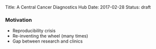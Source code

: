 Title: A Central Cancer Diagnostics Hub 
Date: 2017-02-28
Status: draft

### Motivation

- Reproducibility crisis
- Re-inventing the wheel (many times)
- Gap between research and clinics
